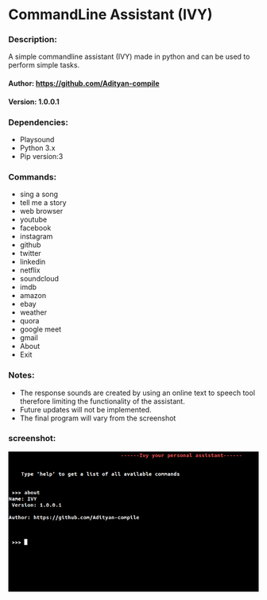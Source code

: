 # CommandLine Assistant (IVY)


### Description:
 A simple commandline assistant (IVY) made in python and can be used to perform simple tasks.

#### Author: https://github.com/Adityan-compile

#### Version: 1.0.0.1



### Dependencies:
+ Playsound
+ Python 3.x
+ Pip version:3

### Commands:
+ sing a song 
+ tell me a story 
+ web browser
+ youtube
+ facebook
+ instagram
+ github
+ twitter
+ linkedin
+ netflix           
+ soundcloud
+ imdb
+ amazon
+ ebay
+ weather
+ quora
+ google meet
+ gmail
+ About
+ Exit


### Notes:

+ The response sounds are created by using an online text to speech tool therefore limiting the functionality of the assistant.   
+ Future updates will not be implemented.
+ The final program will vary from the screenshot


### screenshot:
<img src="assets/screenshot.png" alt ="Screenshot">

